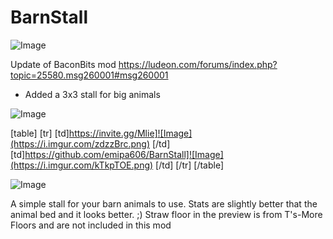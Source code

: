 # BarnStall

![Image](https://i.imgur.com/WAEzk68.png)

Update of BaconBits mod
https://ludeon.com/forums/index.php?topic=25580.msg260001#msg260001

- Added a 3x3 stall for big animals

![Image](https://i.imgur.com/7Gzt3Rg.png)


[table]
	[tr]
		[td]https://invite.gg/Mlie]![Image](https://i.imgur.com/zdzzBrc.png)
[/td]
		[td]https://github.com/emipa606/BarnStall]![Image](https://i.imgur.com/kTkpTOE.png)
[/td]
	[/tr]
[/table]
	
![Image](https://i.imgur.com/NOW7jU1.png)


A simple stall for your barn animals to use. Stats are slightly better that the animal bed and it looks better. ;)
Straw floor in the preview is from T's-More Floors and are not included in this mod


